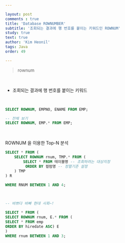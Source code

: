 ```yaml
---

layout: post
comments : true
title: 'Database ROWNUMBER'
subtitle: '조회되는 결과에 행 번호를 붙이는 키워드인 ROWNUM'
study: true
text: true
author: 'Kim Heonil'
tags: Java
order: 49

---
```


 
> rownum

<br>

- 조회되는 결과에 행 번호를 붙이는 키워드

<br>

``` sql
SELECT ROWNUM, EMPNO, ENAME FROM EMP;

-- 전체 보기
SELECT ROWNUM, EMP.* FROM EMP;
```

<br>

ROWNUM 을 이용한 Top-N 분석

``` sql
SELECT * FROM (
	SELECT ROWNUM rnum, TMP.* FROM (
   		SELECT * FROM 테이블명 -- 조회하려는 대상지정
         ORDER BY 컬럼명 -- 정렬기준 설정
    ) TMP 
) R

WHERE RNUM BETWEEN 1 AND 4;
```

<br>

``` sql
-- 바쁘다 바빠 현대 사회~!

SELECT * FROM (
SELECT ROWNUM rnum, E.* FROM (
SELECT * FROM emp 
ORDER BY hiredate ASC) E
)
WHERE rnum BETWEEN 1 AND 3;

```


<br><br>